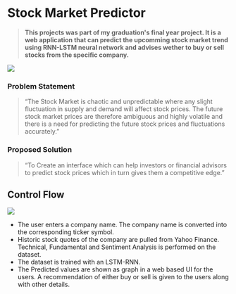 # **Stock Market Predictor**
>**This projects was part of my graduation's final year project. It is a web application that can predict the upcomming stock market trend using RNN-LSTM neural network and advises wether to buy or sell stocks from the specific company.**

<img src="https://github.com/tionx3na/RNN-LSTM-Stock-Market-Trend-Predictor/blob/master/IMAGES/Screenshot%20(1).png">

### Problem Statement
> “The Stock Market is chaotic and unpredictable where any slight fluctuation in supply and demand will affect stock prices. The future stock market prices are therefore ambiguous and highly volatile and there is a need for predicting the future stock prices and fluctuations accurately.”

### Proposed Solution
> “To Create an interface which can help investors or financial advisors to predict stock prices which in turn gives them a competitive edge.”

## Control Flow 
<img src="https://github.com/tionx3na/RNN-LSTM-Stock-Market-Trend-Predictor/blob/master/IMAGES/flow.png">

* The user enters a company name. The company name is converted into the corresponding ticker symbol. 
* Historic stock quotes of the company are pulled from Yahoo Finance. Technical, Fundamental and Sentiment Analysis is performed on the dataset.
* The dataset is trained with an LSTM-RNN. 
* The Predicted values are shown as graph in a web based UI for the users. A recommendation of either buy or sell is given to the users along with other details.
